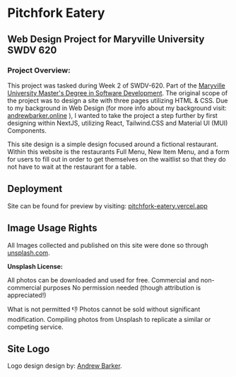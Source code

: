 # Pitchfork Eatery

## Web Design Project for Maryville University SWDV 620

### Project Overview:

This project was tasked during Week 2 of SWDV-620. Part of the <a href='https://online.maryville.edu/online-masters-degrees/software-development/curriculum/' target='_blank'>Maryville University Master's Degree in Software Development</a>. The original scope of the project was to design a site with three pages utilizing HTML & CSS. Due to my background in Web Design (for more info about my background visit: <a href='https://andrewbarker.online' target='_blank'>andrewbarker.online</a> ), I wanted to take the project a step further by first designing within NextJS, utilizing React, Tailwind.CSS and Material UI (MUI) Components.

This site design is a simple design focused around a fictional restaurant. Within this website is the restaurants Full Menu, New Item Menu, and a form for users to fill out in order to get themselves on the waitlist so that they do not have to wait at the restaurant for a table.

## Deployment

Site can be found for preview by visiting: <a href = 'https://pitchfork-eatery.vercel.app/' target='_blank'>pitchfork-eatery.vercel.app</a>

## Image Usage Rights

All Images collected and published on this site were done so through <a href='https://unsplash.com/' target='_blank'>unsplash.com</a>.

<b>Unsplash License:</b>

All photos can be downloaded and used for free.
Commercial and non-commercial purposes
No permission needed (though attribution is appreciated!)

What is not permitted 👎
Photos cannot be sold without significant modification.
Compiling photos from Unsplash to replicate a similar or competing service.

## Site Logo

Logo design design by: <a href='andrewbarker.online' target='_blank'>Andrew Barker</a>.
